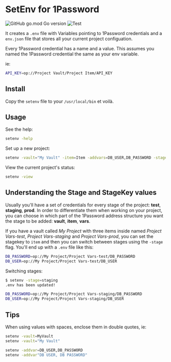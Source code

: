 # SetEnv for 1Password

![GitHub go.mod Go version](https://img.shields.io/github/go-mod/go-version/Alvaroalonsobabbel/setenv) ![Test](https://github.com/Alvaroalonsobabbel/setenv/actions/workflows/go-test.yml/badge.svg)

It creates a `.env` file with Variables pointing to 1Password credentials and a `env.json` file that stores all your current project configuation.

Every 1Password credential has a name and a value. This assumes you named the 1Password credential the same as your env variable.

ie:

```bash
API_KEY=op://Project Vault/Project Item/API_KEY
```

## Install

Copy the `setenv` file to your `/usr/local/bin` et voilà.

## Usage

See the help:

```bash
setenv -help
```

Set up a new project:

```bash
setenv -vault="My Vault" -item=Item -addvars=DB_USER,DB_PASSWORD -stagekey=item -stage=test
```

View the current project's status:

```bash
setenv -view
```

## Understanding the Stage and StageKey values

Usually you'll have a set of credentials for every stage of the project: **test**, **staging**, **prod**. In order to differentiate them when working on your project, you can choose in which part of the 1Password address structure you want the stage to be added: **vault**, **item**, **vars**.

If you have a vault called *My Project* with three items inside named *Project Vars-test*, *Project Vars-staging* and *Project Vars-prod*, you can set the stagekey to `item` and then you can switch between stages using the `-stage` flag. You'll end up with a `.env` file like this:

```bash
DB_PASSWORD=op://My Project/Project Vars-test/DB_PASSWORD
DB_USER=op://My Project/Project Vars-test/DB_USER
```

Switching stages:

```bash
$ setenv -stage=staging
.env has been updated!

DB_PASSWORD=op://My Project/Project Vars-staging/DB_PASSWORD
DB_USER=op://My Project/Project Vars-staging/DB_USER
```

## Tips

When using values with spaces, enclose them in double quotes, ie:

```bash
setenv -vault=MyVault
setenv -vault="My Vault"

setenv -addvar=DB_USER,DB_PASSWORD
setenv -addvar"DB USER, DB PASSWORD"
```
